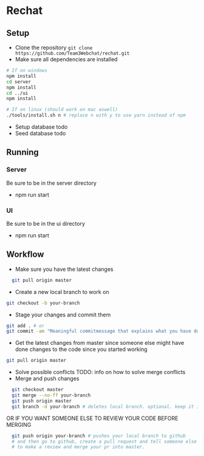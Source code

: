 # Rechat

## Setup
* Clone the repository `git clone https://github.com/Team3Webchat/rechat.git`
* Make sure all dependencies are installed  
```sh
# If on windows
npm install
cd server
npm install
cd ../ui
npm install

# If on linux (should work on mac aswell)
./tools/install.sh n # replace n with y to use yarn instead of npm
```
* Setup database todo
* Seed database todo

## Running 
### Server
Be sure to be in the server directory
* npm run start

### UI
Be sure to be in the ui directory
* npm run start

## Workflow
* Make sure you have the latest changes   
```sh
  git pull origin master
```
* Create a new local branch to work on 
```sh
git checkout -b your-branch
```
* Stage your changes and commit them
```sh
git add . # or
git commit -am "Meaningful commitmessage that explains what you have done"
```
* Get the latest changes from master since someone else might have done changes to
the code since you started working 
```sh
git pull origin master
```
* Solve possible conflicts TODO: info on how to solve merge conflicts
* Merge and push changes
```sh
  git checkout master 
  git merge --no-ff your-branch 
  git push origin master
  git branch -d your-branch # deletes local branch. optional. keep it if you want
```
OR IF YOU WANT SOMEONE ELSE TO REVIEW YOUR CODE BEFORE MERGING

```sh
  git push origin your-branch # pushes your local branch to github
  # and then go to github, create a pull request and tell someone else 
  # to make a review and merge your pr into master.
```




